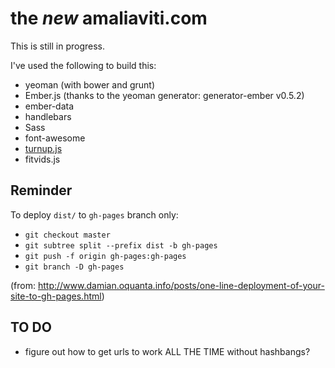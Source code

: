 the *new* amaliaviti.com
========================

This is still in progress.

I've used the following to build this:
*	yeoman (with bower and grunt)
*	Ember.js (thanks to the yeoman generator: generator-ember v0.5.2)
*	ember-data
*	handlebars
*	Sass
*	font-awesome
*	[turnup.js](http://github.com/aamaliaa/turnup.js)
*	fitvids.js

Reminder
--------

To deploy `dist/` to `gh-pages` branch only:

 * `git checkout master`
 * `git subtree split --prefix dist -b gh-pages`
 * `git push -f origin gh-pages:gh-pages`
 * `git branch -D gh-pages`

(from: http://www.damian.oquanta.info/posts/one-line-deployment-of-your-site-to-gh-pages.html)

TO DO
-----
*	figure out how to get urls to work ALL THE TIME without hashbangs?
